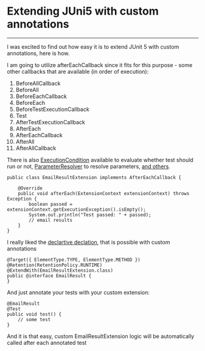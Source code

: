 # Extending JUni5 with custom annotations

---

I was excited to find out how easy it is to extend JUnit 5 with custom annotations, 
here is how.

I am going to utilize afterEachCallback since it fits for this purpose - some other callbacks 
that are available (in order of execution):

1. BeforeAllCallback
2. BeforeAll
3. BeforeEachCallback
4. BeforeEach
5. BeforeTestExecutionCallback
6. Test
7. AfterTestExecutionCallback
8. AfterEach
9. AfterEachCallback
10. AfterAll
11. AfterAllCallback

There is also [ExecutionCondition](https://junit.org/junit5/docs/5.0.3/api/org/junit/jupiter/api/extension/ExecutionCondition.html) 
available to evaluate whether test should run or not, [ParameterResolver](https://junit.org/junit5/docs/5.0.3/api/org/junit/jupiter/api/extension/ParameterResolver.html) 
to resolve parameters, [and others](https://junit.org/junit5/docs/5.0.3/api/org/junit/jupiter/api/extension/Extension.html).

```
public class EmailResultExtension implements AfterEachCallback {

    @Override
    public void afterEach(ExtensionContext extensionContext) throws Exception {
        boolean passed = extensionContext.getExecutionException().isEmpty();
        System.out.println("Test passed: " + passed);
        // email results
    }
}
```

I really liked the [declartive declation](https://junit.org/junit5/docs/current/user-guide/), 
that is possible with custom annotations

```
@Target({ ElementType.TYPE, ElementType.METHOD })
@Retention(RetentionPolicy.RUNTIME)
@ExtendWith(EmailResultExtension.class)
public @interface EmailResult {
}
```

And just annotate your tests with your custom extension:

```
@EmailResult
@Test
public void test() {
    // some test
}
```

And it is that easy, custom EmailResultExtension logic will be automatically 
called after each annotated test
